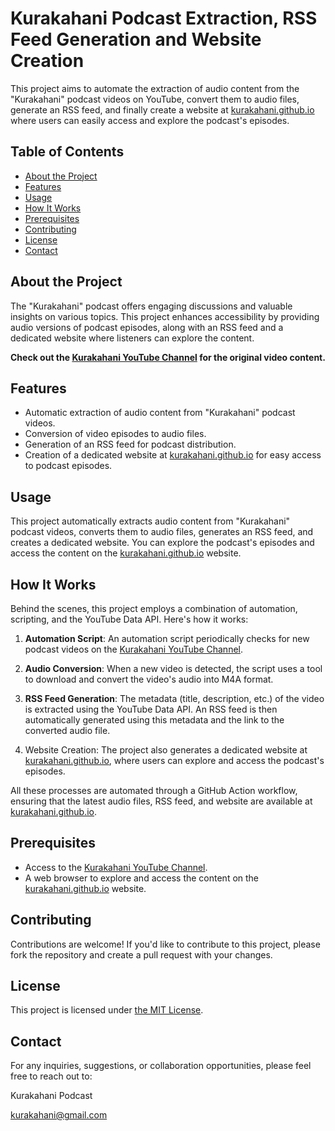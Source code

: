 # Kurakahani Podcast Extraction, RSS Feed Generation and Website Creation

This project aims to automate the extraction of audio content from the "Kurakahani" podcast videos on YouTube, convert them to audio files, generate an RSS feed, and finally create a website at [kurakahani.github.io](https://kurakahani.github.io) where users can easily access and explore the podcast's episodes.

## Table of Contents
- [About the Project](#about-the-project)
- [Features](#features)
- [Usage](#usage)
- [How It Works](#how-it-works)
- [Prerequisites](#prerequisites)
- [Contributing](#contributing)
- [License](#license)
- [Contact](#contact)

## About the Project

The "Kurakahani" podcast offers engaging discussions and valuable insights on various topics. This project enhances accessibility by providing audio versions of podcast episodes, along with an RSS feed and a dedicated website where listeners can explore the content.

**Check out the [Kurakahani YouTube Channel](https://www.youtube.com/@KuraKahaniPodcast) for the original video content.**


## Features

- Automatic extraction of audio content from "Kurakahani" podcast videos.
- Conversion of video episodes to audio files.
- Generation of an RSS feed for podcast distribution.
- Creation of a dedicated website at [kurakahani.github.io](https://kurakahani.github.io) for easy access to podcast episodes.

## Usage

This project automatically extracts audio content from "Kurakahani" podcast videos, converts them to audio files, generates an RSS feed, and creates a dedicated website. You can explore the podcast's episodes and access the content on the [kurakahani.github.io](https://kurakahani.github.io) website.

## How It Works

Behind the scenes, this project employs a combination of automation, scripting, and the YouTube Data API. Here's how it works:

1. **Automation Script**: An automation script periodically checks for new podcast videos on the [Kurakahani YouTube Channel](https://www.youtube.com/@KuraKahaniPodcast).

2. **Audio Conversion**: When a new video is detected, the script uses a tool to download and convert the video's audio into M4A format.

3. **RSS Feed Generation**: The metadata (title, description, etc.) of the video is extracted using the YouTube Data API. An RSS feed is then automatically generated using this metadata and the link to the converted audio file.

4. Website Creation: The project also generates a dedicated website at [kurakahani.github.io](https://kurakahani.github.io), where users can explore and access the podcast's episodes.

All these processes are automated through a GitHub Action workflow, ensuring that the latest audio files, RSS feed, and website are available at [kurakahani.github.io](https://kurakahani.github.io).

## Prerequisites

- Access to the [Kurakahani YouTube Channel](https://www.youtube.com/@KuraKahaniPodcast).
- A web browser to explore and access the content on the [kurakahani.github.io](https://kurakahani.github.io) website.

## Contributing
Contributions are welcome! If you'd like to contribute to this project, please fork the repository and create a pull request with your changes.

## License
This project is licensed under [the MIT License](https://github.com/Kurakahani/Kurakahani.github.io/blob/main/LICENSE).

## Contact
For any inquiries, suggestions, or collaboration opportunities, please feel free to reach out to:

Kurakahani Podcast

kurakahani@gmail.com


